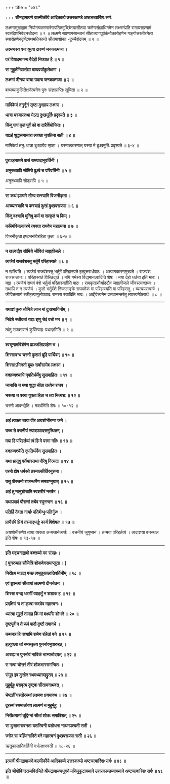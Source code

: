 +++
title = "०४८"

+++
**श्रीमद्रामायणे वाल्मीकीये आदिकाव्ये उत्तरकाण्डे अष्टचत्वारिंशः सर्गः**

लक्ष्मणमुखाद्राम नियोगश्रवणमात्रेणपतितमूर्च्छितयासीतया क्रमेणसंज्ञाधिगमेन लक्ष्मणंप्रति रामायसप्रणामं स्वसंदेशनिवेदनचोदना ॥ १ ॥ लक्ष्मणे सप्रणामसान्त्वनं सीतात्यागपूर्वकंनौकारोहणेन गङ्गोत्तरतीरमेत्य रथारोहणेनदृष्टिपथमतिकान्ते सीतयाशोका -दुच्चैरोदनम् ॥ २ ॥

**लक्ष्मणस्य वचः श्रुत्वा दारुणं जनकात्मजा ।**

**परं विषादमागम्य वैदेही निपपात है ॥ १ ॥**

**सा मुहूर्तमिवासंज्ञा बाष्पपर्याकुलेक्षणा ।**

**लक्ष्मणं दीनया वाचा उवाच जनकात्मजा ॥ २ ॥**

बाष्पव्याकुलितेक्षणेत्यनेन पुनः संज्ञाप्राप्तिः सूचिता ॥ २ ॥

****

**मामिकेयं तनुर्नूनं सृष्टा दुःखाय लक्ष्मण ।**

**धात्रा यस्यास्तथा मेऽद्य दुःखमूर्तिः प्रदृश्यते ॥ ३ ॥**

**किंनु पापं कृतं पूर्वं को वा दारैर्वियोजितः ।**

**याऽहं शुद्धसमाचारा त्यक्ता नृपतिना सती ॥ ४ ॥**

मामिकेयं तनुः धात्रा दुःखायैव सृष्टा । यस्मात्कारणात् यस्या मे दुःखमूर्तिः प्रदृश्यते ॥ ३-४ ॥

****

**पुराऽहमाश्रमे वासं रामपादानुवर्तिनी ।**

**अनुरुध्यापि सौमित्रे दुःखे च परिवर्तिनी ॥ ५ ॥**

अनुरुध्यापि सोढ्वापि ॥ ५ ॥

****

**सा कथं ह्याश्रमे सौम्य वत्स्यामि विजनीकृता ।**

**आख्यास्यामि च कस्याहं दुःखं दुःखपरायणा ॥ ६ ॥**

**किंनु वक्ष्यामि मुनिषु कर्म वा सत्कृतं च किम् ।**

**कस्मिंश्चित्कारणे त्यक्ता राघवेण महात्मना ॥ ७ ॥**

विजनीकृता इष्टजनविरहिता कृता ॥ ६-७ ॥

****

**न खल्वद्यैव सौमित्रे जीवितं जाह्नवीजले ।**

**त्यजेयं राजवंशस्तु भर्तुर्मे परिहास्यते ॥ ८ ॥**

न खल्विति । त्यजेयं राजवंशस्तु भर्तुर्मे परिहास्यते इत्युत्तरार्धपाठः । अत्यागकारणमुच्यते । राजवंशः राजसन्तानः । परिहास्यते विच्छिद्यते । मयि गर्भस्य विद्यमानत्वादिति शेषः । मया देहो धर्तव्य इति भावः । यद्वा । त्यजेयं राघवं वंशे भर्तुर्मा परिहास्यतीति पाठः । रामकृतक्रौर्यादद्यैव जाह्नवीजले जीवस्त्यक्तव्यः । तथापि तं न त्यजेयं । कुतो भर्तुर्वंशे निष्कलङ्के राघवमेकं मा परिहास्यति मा परिहसतु । व्यत्ययस्त्वार्षः । जीवितत्यागे स्त्रीहत्यामूलोपवादः रामस्य स्यादिति भावः । अद्यैवेत्यनेन प्रसवानन्तरंतु त्याज्यमेवेत्यर्थः ॥ ८ ॥

****

**यथाज्ञं कुरु सौमित्रे त्यज मां दुःखभागिनीम् ।**

**निदेशे स्थीयतां राज्ञः शृणु चेदं वचो मम ॥ ९ ॥**

त्वंतु राजशासनं कुर्वित्याह-यथाज्ञमिति ॥ ९ ॥

****

**श्वश्रूणामविशेषेण प्राञ्जलिप्रग्रहेण च ।**

**शिरसावन्ध चरणौ कुशलं ब्रूहि पार्थिवम् ॥ १० ॥**

**शिरसाऽभिनतो ब्रूयाः सर्वासामेव लक्ष्मण ।**

**वक्तव्यश्चापि नृपतिर्धर्मेषु सुसमाहितः ॥ ११ ॥**

**जानासि च यथा शुद्धा सीता तत्त्वेन राघव ।**

**भक्त्या च परया युक्ता हिता च तव नित्यशः ॥ १२ ॥**

चरणौ आवन्द्येति । मदर्थमिति शेषः ॥ १०-१२ ॥

****

**अहं त्यक्ता त्वया वीर अयशोभीरुणा जने ।**

**यच्च ते वचनीयं स्यादपवादसमुत्थितम् ।**

**मया हि परिहर्तव्यं त्वं हि मे परमा गतिः ॥ १३ ॥**

**वक्तव्यश्चेति नृपतिर्धर्मेण सुसमाहितः ।**

**यथा भ्रातृषु वर्तेथास्तथा पौरेषु नित्यदा ॥ १४ ॥**

**परमो ह्येष धर्मस्ते तस्मात्कीर्तिरनुत्तमा ।**

**यत्तु पौरजनो राजन्धर्मेण समवाप्नुयात् ॥ १५ ॥**

**अहं तु नानुशोचामि स्वशरीरं नरर्षभ ।**

**यथापवादं पौराणां तथैव रघुनन्दन ॥ १६ ॥**

**पतिर्हि देवता नार्याः पतिर्बन्धुः पतिर्गुरुः ।**

**प्राणैरपि प्रियं तस्माद्भर्तुः कार्यं विशेषतः ॥ १७ ॥**

अयशोभीरुणैव त्वया व्यक्ता अन्यथानेत्यर्थः । वचनीयं जुगुप्सनं । तन्मया परिहर्तव्यं । त्वदाज्ञया वनस्थल इति शेषः ॥ १३-१७ ॥

****

**इति मद्वचनाद्रामो वक्तव्यो मम संग्रहः ।**

**\[ पुनरप्याह सौमित्रिं शोकवेगसमाप्लुता । \]**

**निरीक्ष्य माऽद्य गच्छ त्वमृतुकालातिवर्तिनीम् ॥ १८ ॥**

**एवं ब्रुवन्त्यां सीतायां लक्ष्मणो दीनचेतनः ।**

**शिरसा वन्द्य धरणीं व्याहर्तुं न शशाक ह ॥ १९ ॥**

**प्रदक्षिणं च तां कृत्वा रुदन्नेव महास्वनः ।**

**ध्यात्वा मुहूर्तं तामाह किं मां वक्ष्यसि शोभने ॥ २० ॥**

**दृष्टपूर्वं न ते रूपं पादौ दृष्टौ तवानधे ।**

**कथमत्र हि पश्यामि रामेण रहितां वने ॥ २१ ॥**

**इत्युक्त्वा तां नमस्कृत्य पुनर्नावमुपारुहत् ।**

**आरुह्य च पुनर्नावं नाविकं चाभ्यचोदयत् ॥ २२ ॥**

**स गत्वा चोत्तरं तीरं शोकभारसमन्वितः ।**

**संमूढ इव दुःखेन रथमध्यारुहद्द्रुतम् ॥ २३ ॥**

**मुहुर्मुहुः परावृत्य दृष्ट्वा सीतामनाथवत् ।**

**चेष्टतीं परतीरस्थां लक्ष्मणः प्रययावथ ॥ २४ ॥**

**दूरस्थं रथमालोक्य लक्ष्मणं च मुहुर्मुहुः ।**

**निरीक्षमाणां तूद्विग्नां सीतां शोकः समाविशत् ॥ २५ ॥**

**सा दुःखभारावनता यशस्विनी यशोधना नाथमपश्यती सती ।**

**रुरोद सा बर्हिणनादिते वने महास्वनं दुःखपरायणा सती ॥ २६ ॥**

ऋतुकालातिवर्तिनीं गर्भलक्षणवतीं ॥ १८-२६ ॥

****

**इत्यार्षे श्रीमद्रामायणे वाल्मीकीये आदिकाव्ये उत्तरकाण्डे अष्टचत्वारिंशः सर्गः ॥ ४८ ॥**

**इति श्रीगोविन्दराजविरचिते श्रीमद्रामायणभूषणे मणिमुकुटाख्याने उत्तरकाण्डव्याख्याने अष्टचत्वारिंशः सर्गः ॥ ४८ ॥**

